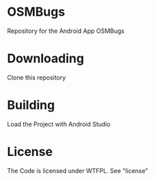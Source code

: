 OSMBugs
=======

Repository for the Android App OSMBugs


Downloading
===========
Clone this repository


Building
========
Load the Project with Android Studio


License
=======
The Code is licensed under WTFPL. See "license"
